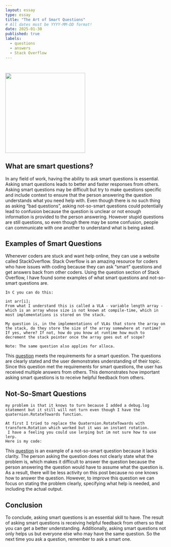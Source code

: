 ```yaml
---
layout: essay
type: essay
title: "The Art of Smart Questions" 
# All dates must be YYYY-MM-DD format!
date: 2025-01-30
published: true
labels:
  - questions
  - answers
  - Stack Overflow 
---
```


# <img width="250px"  src="" >

## What are smart questions?
In any field of work, having the ability to ask smart questions is essential. Asking smart questions leads to better and faster responses from others. Asking smart questions may be difficult but try to make questions specific and include context to ensure that the person answering the question understands what you need help with. Even though there is no such thing as asking “bad questions”, asking not-so-smart questions could potentially lead to confusion because the question is unclear or not enough information is provided to the person answering. However stupid questions are still questions, so even though there may be some confusion, people can communicate with one another to understand what is being asked. 

## Examples of Smart Questions

Whenever coders are stuck and want help online, they can use a website called StackOverflow. Stack Overflow is an amazing resource for coders who have issues with coding because they can ask “smart” questions and get answers back from other coders. Using the question section of Stack Overflow, I have found some examples of what smart questions and not-so-smart questions are.


```
In C you can do this:

int arr[i];
From what I understand this is called a VLA - variable length array - which is an array whose size is not known at compile-time, which in most implementations is stored on the stack.

My question is, in the implementations of VLAs that store the array on the stack, do they store the size of the array somewhere at runtime? If yes, where? If not, how do you know at runtime how much to decrement the stack pointer once the array goes out of scope?

Note: The same question also applies for alloca.
```


This [question](https://stackoverflow.com/questions/79400684/where-is-the-size-of-a-vla-stored-in-c) meets the requirements for a smart question. The questions are clearly stated and the user demonstrates understanding of their topic. Since this question met the requirements for smart questions, the user has received multiple answers from others. This demonstrates how important asking smart questions is to receive helpful feedback from others. 

## Not-So-Smart Questions
```
my problem is that it knows to turn because I added a debug.log statement but it still will not turn even though I have the quaternion.RotateTowards function.

At first I tried to replace the Quaternion.RotateTowards with transform.Rotation which worked but it was an instant rotation.
 I have a feeling you could use lerping but im not sure how to use lerp.
Here is my code:
```
This [question](https://stackoverflow.com/questions/79163728/why-isnt-my-code-which-is-supposed-to-target-and-turn-towards-player-not-workin) is an example of a not-so-smart question because it lacks clarity. The person asking the question does not clearly state what the problem is, which makes it difficult to answer the question because the person answering the question would have to assume what the question is. As a result, there will be less activity on this post because no one knows how to answer the question. However, to improve this question we can focus on stating the problem clearly, specifying what help is needed, and including the actual output. 

## Conclusion
To conclude, asking smart questions is an essential skill to have. The result of asking smart questions is receiving helpful feedback from others so that you can get a better understanding. Additionally, asking smart questions not only helps us but everyone else who may have the same question. So the next time you ask a question, remember to ask a smart one. 

